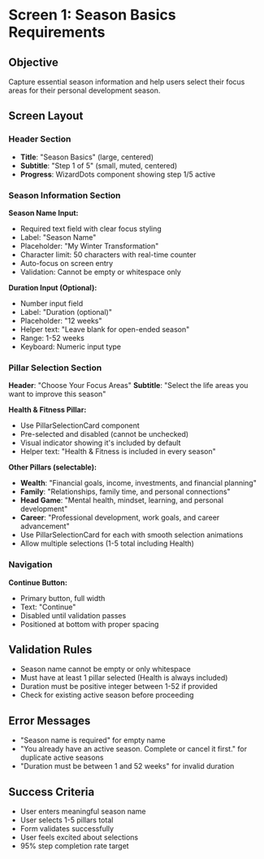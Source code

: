 # Screen 1: Season Basics Requirements

## Objective
Capture essential season information and help users select their focus areas for their personal development season.

## Screen Layout

### Header Section
- **Title**: "Season Basics" (large, centered)
- **Subtitle**: "Step 1 of 5" (small, muted, centered)
- **Progress**: WizardDots component showing step 1/5 active

### Season Information Section
**Season Name Input:**
- Required text field with clear focus styling
- Label: "Season Name"
- Placeholder: "My Winter Transformation" 
- Character limit: 50 characters with real-time counter
- Auto-focus on screen entry
- Validation: Cannot be empty or whitespace only

**Duration Input (Optional):**
- Number input field
- Label: "Duration (optional)"
- Placeholder: "12 weeks"
- Helper text: "Leave blank for open-ended season"
- Range: 1-52 weeks
- Keyboard: Numeric input type

### Pillar Selection Section
**Header**: "Choose Your Focus Areas"
**Subtitle**: "Select the life areas you want to improve this season"

**Health & Fitness Pillar:**
- Use PillarSelectionCard component
- Pre-selected and disabled (cannot be unchecked)
- Visual indicator showing it's included by default
- Helper text: "Health & Fitness is included in every season"

**Other Pillars (selectable):**
- **Wealth**: "Financial goals, income, investments, and financial planning"
- **Family**: "Relationships, family time, and personal connections"
- **Head Game**: "Mental health, mindset, learning, and personal development"  
- **Career**: "Professional development, work goals, and career advancement"
- Use PillarSelectionCard for each with smooth selection animations
- Allow multiple selections (1-5 total including Health)

### Navigation
**Continue Button:**
- Primary button, full width
- Text: "Continue"
- Disabled until validation passes
- Positioned at bottom with proper spacing

## Validation Rules
- Season name cannot be empty or only whitespace
- Must have at least 1 pillar selected (Health is always included)
- Duration must be positive integer between 1-52 if provided
- Check for existing active season before proceeding

## Error Messages
- "Season name is required" for empty name
- "You already have an active season. Complete or cancel it first." for duplicate active seasons
- "Duration must be between 1 and 52 weeks" for invalid duration

## Success Criteria
- User enters meaningful season name
- User selects 1-5 pillars total
- Form validates successfully
- User feels excited about selections
- 95% step completion rate target
